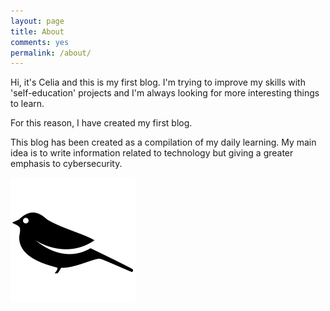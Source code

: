 ```yaml
---
layout: page
title: About
comments: yes
permalink: /about/
---
```



Hi, it's Celia and this is my first blog. I'm trying to improve my skills with 'self-education' projects and I'm always looking for more interesting things to learn.

For this reason, I have created my first blog.

This blog has been created as a compilation of my daily learning. My main idea is to write information related to technology but giving a greater emphasis to cybersecurity.

![See you!](https://github.com/marselia/marselia.github.io/blob/master/images/favicon.ico)
